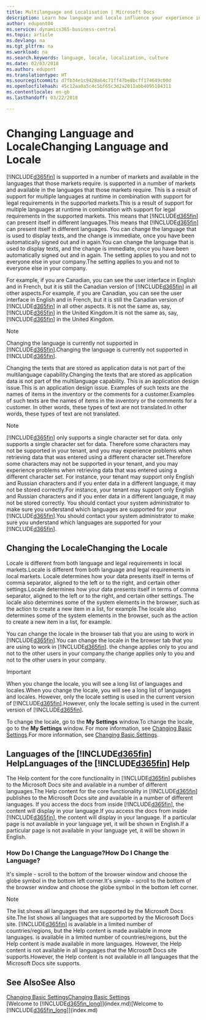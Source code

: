 ```yaml
---
title: Multilanguage and Localisation | Microsoft Docs
description: Learn how language and locale influence your experience in Business Central.
author: edupont04
ms.service: dynamics365-business-central
ms.topic: article
ms.devlang: na
ms.tgt_pltfrm: na
ms.workload: na
ms.search.keywords: language, locale, localization, culture
ms.date: 02/03/2018
ms.author: edupont
ms.translationtype: HT
ms.sourcegitcommit: d7fb34e1c9428a64c71ff47be8bcff174649c00d
ms.openlocfilehash: 45c12aa0a5c4c5bf65c3d2a2011abb4095184311
ms.contentlocale: en-gb
ms.lasthandoff: 03/22/2018

---
```

# <a name="changing-language-and-locale"></a><span data-ttu-id="4b0ca-103">Changing Language and Locale</span><span class="sxs-lookup"><span data-stu-id="4b0ca-103">Changing Language and Locale</span></span>
[!INCLUDE[d365fin](includes/d365fin_md.md)]<span data-ttu-id="4b0ca-104"> is supported in a number of markets and available in the languages that those markets require.</span><span class="sxs-lookup"><span data-stu-id="4b0ca-104"> is supported in a number of markets and available in the languages that those markets require.</span></span> <span data-ttu-id="4b0ca-105">This is a result of support for multiple languages at runtime in combination with support for legal requirements in the supported markets.</span><span class="sxs-lookup"><span data-stu-id="4b0ca-105">This is a result of support for multiple languages at runtime in combination with support for legal requirements in the supported markets.</span></span> <span data-ttu-id="4b0ca-106">This means that [!INCLUDE[d365fin](includes/d365fin_md.md)] can present itself in different languages.</span><span class="sxs-lookup"><span data-stu-id="4b0ca-106">This means that [!INCLUDE[d365fin](includes/d365fin_md.md)] can present itself in different languages.</span></span> <span data-ttu-id="4b0ca-107">You can change the language that is used to display texts, and the change is immediate, once you have been automatically signed out and in again.</span><span class="sxs-lookup"><span data-stu-id="4b0ca-107">You can change the language that is used to display texts, and the change is immediate, once you have been automatically signed out and in again.</span></span> <span data-ttu-id="4b0ca-108">The setting applies to you and not to everyone else in your company.</span><span class="sxs-lookup"><span data-stu-id="4b0ca-108">The setting applies to you and not to everyone else in your company.</span></span>  

<span data-ttu-id="4b0ca-109">For example, if you are Canadian, you can see the user interface in English and in French, but it is still the Canadian version of [!INCLUDE[d365fin](includes/d365fin_md.md)] in all other aspects.</span><span class="sxs-lookup"><span data-stu-id="4b0ca-109">For example, if you are Canadian, you can see the user interface in English and in French, but it is still the Canadian version of [!INCLUDE[d365fin](includes/d365fin_md.md)] in all other aspects.</span></span> <span data-ttu-id="4b0ca-110">It is not the same as, say, [!INCLUDE[d365fin](includes/d365fin_md.md)] in the United Kingdom.</span><span class="sxs-lookup"><span data-stu-id="4b0ca-110">It is not the same as, say, [!INCLUDE[d365fin](includes/d365fin_md.md)] in the United Kingdom.</span></span>  

> [!NOTE]  
>  <span data-ttu-id="4b0ca-111">Changing the language is currently not supported in [!INCLUDE[d365fin](includes/d365fin_md.md)].</span><span class="sxs-lookup"><span data-stu-id="4b0ca-111">Changing the language is currently not supported in [!INCLUDE[d365fin](includes/d365fin_md.md)].</span></span>

<span data-ttu-id="4b0ca-112">Changing the texts that are stored as application data is not part of the multilanguage capability.</span><span class="sxs-lookup"><span data-stu-id="4b0ca-112">Changing the texts that are stored as application data is not part of the multilanguage capability.</span></span> <span data-ttu-id="4b0ca-113">This is an application design issue.</span><span class="sxs-lookup"><span data-stu-id="4b0ca-113">This is an application design issue.</span></span> <span data-ttu-id="4b0ca-114">Examples of such texts are the names of items in the inventory or the comments for a customer.</span><span class="sxs-lookup"><span data-stu-id="4b0ca-114">Examples of such texts are the names of items in the inventory or the comments for a customer.</span></span> <span data-ttu-id="4b0ca-115">In other words, these types of text are not translated.</span><span class="sxs-lookup"><span data-stu-id="4b0ca-115">In other words, these types of text are not translated.</span></span>  

> [!NOTE]  
>  [!INCLUDE[d365fin](includes/d365fin_md.md)]<span data-ttu-id="4b0ca-116"> only supports a single character set for data.</span><span class="sxs-lookup"><span data-stu-id="4b0ca-116"> only supports a single character set for data.</span></span> <span data-ttu-id="4b0ca-117">Therefore some characters may not be supported in your tenant, and you may experience problems when retrieving data that was entered using a different character set.</span><span class="sxs-lookup"><span data-stu-id="4b0ca-117">Therefore some characters may not be supported in your tenant, and you may experience problems when retrieving data that was entered using a different character set.</span></span> <span data-ttu-id="4b0ca-118">For instance, your tenant may support only English and Russian characters and if you enter data in a different language, it may not be stored correctly.</span><span class="sxs-lookup"><span data-stu-id="4b0ca-118">For instance, your tenant may support only English and Russian characters and if you enter data in a different language, it may not be stored correctly.</span></span> <span data-ttu-id="4b0ca-119">You should contact your system administrator to make sure you understand which languages are supported for your [!INCLUDE[d365fin](includes/d365fin_md.md)].</span><span class="sxs-lookup"><span data-stu-id="4b0ca-119">You should contact your system administrator to make sure you understand which languages are supported for your [!INCLUDE[d365fin](includes/d365fin_md.md)].</span></span>  

## <a name="changing-the-locale"></a><span data-ttu-id="4b0ca-120">Changing the Locale</span><span class="sxs-lookup"><span data-stu-id="4b0ca-120">Changing the Locale</span></span>
<span data-ttu-id="4b0ca-121">Locale is different from both language and legal requirements in local markets.</span><span class="sxs-lookup"><span data-stu-id="4b0ca-121">Locale is different from both language and legal requirements in local markets.</span></span> <span data-ttu-id="4b0ca-122">Locale determines how your data presents itself in terms of comma separator, aligned to the left or to the right, and certain other settings.</span><span class="sxs-lookup"><span data-stu-id="4b0ca-122">Locale determines how your data presents itself in terms of comma separator, aligned to the left or to the right, and certain other settings.</span></span> <span data-ttu-id="4b0ca-123">The locale also determines some of the system elements in the browser, such as the action to create a new item in a list, for example.</span><span class="sxs-lookup"><span data-stu-id="4b0ca-123">The locale also determines some of the system elements in the browser, such as the action to create a new item in a list, for example.</span></span>  

<span data-ttu-id="4b0ca-124">You can change the locale in the browser tab that you are using to work in [!INCLUDE[d365fin](includes/d365fin_md.md)].</span><span class="sxs-lookup"><span data-stu-id="4b0ca-124">You can change the locale in the browser tab that you are using to work in [!INCLUDE[d365fin](includes/d365fin_md.md)].</span></span> <span data-ttu-id="4b0ca-125">the change applies only to you and not to the other users in your company.</span><span class="sxs-lookup"><span data-stu-id="4b0ca-125">the change applies only to you and not to the other users in your company.</span></span>  

> [!IMPORTANT]  
>  <span data-ttu-id="4b0ca-126">When you change the locale, you will see a long list of languages and locales.</span><span class="sxs-lookup"><span data-stu-id="4b0ca-126">When you change the locale, you will see a long list of languages and locales.</span></span> <span data-ttu-id="4b0ca-127">However, only the locale setting is used in the current version of [!INCLUDE[d365fin](includes/d365fin_md.md)].</span><span class="sxs-lookup"><span data-stu-id="4b0ca-127">However, only the locale setting is used in the current version of [!INCLUDE[d365fin](includes/d365fin_md.md)].</span></span>  

<span data-ttu-id="4b0ca-128">To change the locale, go to the **My Settings** window.</span><span class="sxs-lookup"><span data-stu-id="4b0ca-128">To change the locale, go to the **My Settings** window.</span></span> <span data-ttu-id="4b0ca-129">For more information, see [Changing Basic Settings](ui-change-basic-settings.md).</span><span class="sxs-lookup"><span data-stu-id="4b0ca-129">For more information, see [Changing Basic Settings](ui-change-basic-settings.md).</span></span>  

## <a name="languages-of-the-included365finincludesd365finmdmd-help"></a><span data-ttu-id="4b0ca-130">Languages of the [!INCLUDE[d365fin](includes/d365fin_md.md)] Help</span><span class="sxs-lookup"><span data-stu-id="4b0ca-130">Languages of the [!INCLUDE[d365fin](includes/d365fin_md.md)] Help</span></span>
<span data-ttu-id="4b0ca-131">The Help content for the core functionality in [!INCLUDE[d365fin](includes/d365fin_md.md)] publishes to the Microsoft Docs site and available in a number of different languages.</span><span class="sxs-lookup"><span data-stu-id="4b0ca-131">The Help content for the core functionality in [!INCLUDE[d365fin](includes/d365fin_md.md)] publishes to the Microsoft Docs site and available in a number of different languages.</span></span> <span data-ttu-id="4b0ca-132">If you access the docs from inside [!INCLUDE[d365fin](includes/d365fin_md.md)], the content will display in your language.</span><span class="sxs-lookup"><span data-stu-id="4b0ca-132">If you access the docs from inside [!INCLUDE[d365fin](includes/d365fin_md.md)], the content will display in your language.</span></span> <span data-ttu-id="4b0ca-133">If a particular page is not available in your language yet, it will be shown in English.</span><span class="sxs-lookup"><span data-stu-id="4b0ca-133">If a particular page is not available in your language yet, it will be shown in English.</span></span>

### <a name="how-do-i-change-the-language"></a><span data-ttu-id="4b0ca-134">How Do I Change the Language?</span><span class="sxs-lookup"><span data-stu-id="4b0ca-134">How Do I Change the Language?</span></span>
<span data-ttu-id="4b0ca-135">It's simple - scroll to the bottom of the browser window and choose the globe symbol in the bottom left corner.</span><span class="sxs-lookup"><span data-stu-id="4b0ca-135">It's simple - scroll to the bottom of the browser window and choose the globe symbol in the bottom left corner.</span></span>

> [!NOTE]  
> <span data-ttu-id="4b0ca-136">The list shows all languages that are supported by the Microsoft Docs site.</span><span class="sxs-lookup"><span data-stu-id="4b0ca-136">The list shows all languages that are supported by the Microsoft Docs site.</span></span> [!INCLUDE[d365fin](includes/d365fin_md.md)]<span data-ttu-id="4b0ca-137"> is available in a limited number of countries/regions, but the Help content is made available in more languages.</span><span class="sxs-lookup"><span data-stu-id="4b0ca-137"> is available in a limited number of countries/regions, but the Help content is made available in more languages.</span></span> <span data-ttu-id="4b0ca-138">However, the Help content is not available in all languages that the Microsoft Docs site supports.</span><span class="sxs-lookup"><span data-stu-id="4b0ca-138">However, the Help content is not available in all languages that the Microsoft Docs site supports.</span></span>

## <a name="see-also"></a><span data-ttu-id="4b0ca-139">See Also</span><span class="sxs-lookup"><span data-stu-id="4b0ca-139">See Also</span></span>  
[<span data-ttu-id="4b0ca-140">Changing Basic Settings</span><span class="sxs-lookup"><span data-stu-id="4b0ca-140">Changing Basic Settings</span></span>](ui-change-basic-settings.md)  
<span data-ttu-id="4b0ca-141">[Welcome to [!INCLUDE[d365fin_long](includes/d365fin_long_md.md)]](index.md)</span><span class="sxs-lookup"><span data-stu-id="4b0ca-141">[Welcome to [!INCLUDE[d365fin_long](includes/d365fin_long_md.md)]](index.md)</span></span>  

